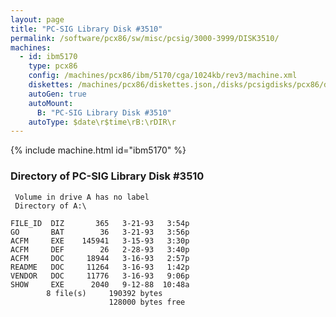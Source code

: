 ```yaml
---
layout: page
title: "PC-SIG Library Disk #3510"
permalink: /software/pcx86/sw/misc/pcsig/3000-3999/DISK3510/
machines:
  - id: ibm5170
    type: pcx86
    config: /machines/pcx86/ibm/5170/cga/1024kb/rev3/machine.xml
    diskettes: /machines/pcx86/diskettes.json,/disks/pcsigdisks/pcx86/diskettes.json
    autoGen: true
    autoMount:
      B: "PC-SIG Library Disk #3510"
    autoType: $date\r$time\rB:\rDIR\r
---
```


{% include machine.html id="ibm5170" %}

### Directory of PC-SIG Library Disk #3510

     Volume in drive A has no label
     Directory of A:\

    FILE_ID  DIZ       365   3-21-93   3:54p
    GO       BAT        36   3-21-93   3:56p
    ACFM     EXE    145941   3-15-93   3:30p
    ACFM     DEF        26   2-28-93   3:40p
    ACFM     DOC     18944   3-16-93   2:57p
    README   DOC     11264   3-16-93   1:42p
    VENDOR   DOC     11776   3-16-93   9:06p
    SHOW     EXE      2040   9-12-88  10:48a
            8 file(s)     190392 bytes
                          128000 bytes free

